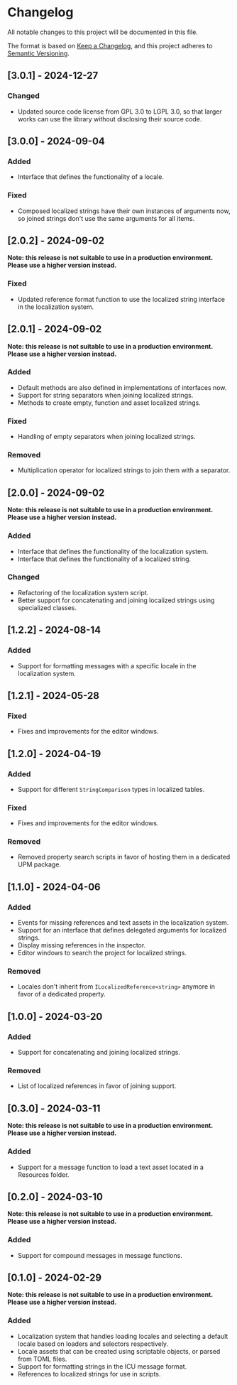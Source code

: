 # Changelog

All notable changes to this project will be documented in this file.

The format is based on [Keep a Changelog](https://keepachangelog.com/en/1.1.0/),
and this project adheres to [Semantic Versioning](https://semver.org/spec/v2.0.0.html).

## [3.0.1] - 2024-12-27

### Changed

- Updated source code license from GPL 3.0 to LGPL 3.0, so that larger works can use the library without disclosing their source code.

## [3.0.0] - 2024-09-04

### Added

- Interface that defines the functionality of a locale.

### Fixed

- Composed localized strings have their own instances of arguments now, so joined strings don't use the same arguments for all items.

## [2.0.2] - 2024-09-02

**Note: this release is not suitable to use in a production environment. Please use a higher version instead.**

### Fixed

- Updated reference format function to use the localized string interface in the localization system.

## [2.0.1] - 2024-09-02

**Note: this release is not suitable to use in a production environment. Please use a higher version instead.**

### Added

- Default methods are also defined in implementations of interfaces now.
- Support for string separators when joining localized strings.
- Methods to create empty, function and asset localized strings.

### Fixed

- Handling of empty separators when joining localized strings.

### Removed

- Multiplication operator for localized strings to join them with a separator.

## [2.0.0] - 2024-09-02

**Note: this release is not suitable to use in a production environment. Please use a higher version instead.**

### Added

- Interface that defines the functionality of the localization system.
- Interface that defines the functionality of a localized string.

### Changed

- Refactoring of the localization system script.
- Better support for concatenating and joining localized strings using specialized classes.

## [1.2.2] - 2024-08-14

### Added

- Support for formatting messages with a specific locale in the localization system.

## [1.2.1] - 2024-05-28

### Fixed

- Fixes and improvements for the editor windows.

## [1.2.0] - 2024-04-19

### Added

- Support for different `StringComparison` types in localized tables.

### Fixed

- Fixes and improvements for the editor windows.

### Removed

- Removed property search scripts in favor of hosting them in a dedicated UPM package.

## [1.1.0] - 2024-04-06

### Added

- Events for missing references and text assets in the localization system.
- Support for an interface that defines delegated arguments for localized strings.
- Display missing references in the inspector.
- Editor windows to search the project for localized strings.

### Removed

- Locales don't inherit from `ILocalizedReference<string>` anymore in favor of a dedicated property.

## [1.0.0] - 2024-03-20

### Added

- Support for concatenating and joining localized strings.

### Removed

- List of localized references in favor of joining support.

## [0.3.0] - 2024-03-11

**Note: this release is not suitable to use in a production environment. Please use a higher version instead.**

### Added

- Support for a message function to load a text asset located in a Resources folder.

## [0.2.0] - 2024-03-10

**Note: this release is not suitable to use in a production environment. Please use a higher version instead.**

### Added

- Support for compound messages in message functions.

## [0.1.0] - 2024-02-29

**Note: this release is not suitable to use in a production environment. Please use a higher version instead.**

### Added

- Localization system that handles loading locales and selecting a default locale based on loaders and selectors respectively.
- Locale assets that can be created using scriptable objects, or parsed from TOML files.
- Support for formatting strings in the ICU message format.
- References to localized strings for use in scripts.